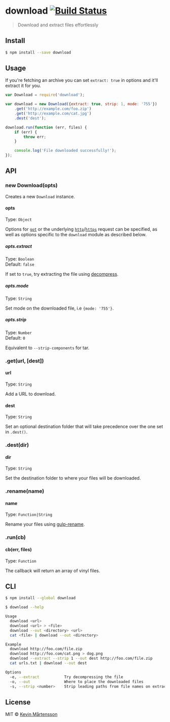 # download [![Build Status](http://img.shields.io/travis/kevva/download.svg?style=flat)](https://travis-ci.org/kevva/download)

> Download and extract files effortlessly

## Install

```sh
$ npm install --save download
```

## Usage

If you're fetching an archive you can set `extract: true` in options and
it'll extract it for you.

```js
var Download = require('download');

var download = new Download({extract: true, strip: 1, mode: '755'})
	.get('http://example.com/foo.zip')
	.get('http://example.com/cat.jpg')
	.dest('dest');

download.run(function (err, files) {
	if (err) {
		throw err;
	}

	console.log('File downloaded successfully!');
});
```

## API

### new Download(opts)

Creates a new `Download` instance.

#### opts

Type: `Object`  

Options for [`got`] or the underlying [`http`]/[`https`] request can be specified,
as well as options specific to the `download` module as described below.

[`got`]: https://github.com/sindresorhus/got
[`http`]: https://nodejs.org/api/http.html#http_http_request_options_callback
[`https`]: https://nodejs.org/api/https.html#https_https_request_options_callback

##### opts.extract

Type: `Boolean`  
Default: `false`

If set to `true`, try extracting the file using [decompress](https://github.com/kevva/decompress/).

##### opts.mode

Type: `String`  

Set mode on the downloaded file, i.e `{mode: '755'}`.

##### opts.strip

Type: `Number`  
Default: `0`

Equivalent to `--strip-components` for tar.

### .get(url, [dest])

#### url

Type: `String`

Add a URL to download.

#### dest

Type: `String`

Set an optional destination folder that will take precedence over the one set in 
`.dest()`.

### .dest(dir)

#### dir

Type: `String`

Set the destination folder to where your files will be downloaded.

### .rename(name)

#### name

Type: `Function|String`

Rename your files using [gulp-rename](https://github.com/hparra/gulp-rename).

### .run(cb)

#### cb(err, files)

Type: `Function`

The callback will return an array of vinyl files.

## CLI

```bash
$ npm install --global download
```

```sh
$ download --help

Usage
  download <url>
  download <url> > <file>
  download --out <directory> <url>
  cat <file> | download --out <directory>

Example
  download http://foo.com/file.zip
  download http://foo.com/cat.png > dog.png
  download --extract --strip 1 --out dest http://foo.com/file.zip
  cat urls.txt | download --out dest

Options
  -e, --extract           Try decompressing the file
  -o, --out               Where to place the downloaded files
  -s, --strip <number>    Strip leading paths from file names on extraction
```

## License

MIT © [Kevin Mårtensson](http://kevinmartensson.com)
